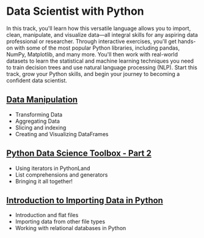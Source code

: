 # Data Scientist with Python

In this track, you'll learn how this versatile language allows you to import, clean, manipulate, and visualize data—all integral skills for any aspiring data professional or researcher. Through interactive exercises, you'll get hands-on with some of the most popular Python libraries, including pandas, NumPy, Matplotlib, and many more. You'll then work with real-world datasets to learn the statistical and machine learning techniques you need to train decision trees and use natural language processing (NLP). Start this track, grow your Python skills, and begin your journey to becoming a confident data scientist.

## [Data Manipulation](/Data%20Manipulation%20with%20pandas)
* Transforming Data
* Aggregating Data
* Slicing and indexing
* Creating and Visualizing DataFrames

## [Python Data Science Toolbox - Part 2](Python%20Data%20Science%20Toolbox%20(Part%202))
* Using iterators in PythonLand
* List comprehensions and generators
* Bringing it all together!

## [Introduction to Importing Data in Python](Introduction%20to%20Importing%20Data%20in%20Python)
* Introduction and flat files
* Importing data from other file types
* Working with relational databases in Python
